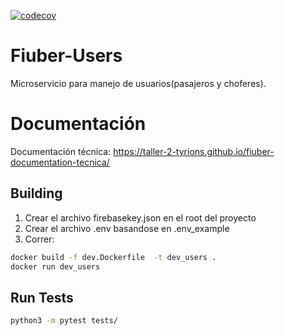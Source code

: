 [![codecov](https://codecov.io/gh/Taller-2-Tyrions/fiuber-users/branch/main/graph/badge.svg?token=IEH333J1IF)](https://codecov.io/gh/Taller-2-Tyrions/fiuber-users)

# Fiuber-Users
Microservicio para manejo de usuarios(pasajeros y choferes).

# Documentación
Documentación técnica: https://taller-2-tyrions.github.io/fiuber-documentation-tecnica/

## Building

1. Crear el archivo firebasekey.json en el root del proyecto
2. Crear el archivo .env basandose en .env_example
3. Correr:

```bash
docker build -f dev.Dockerfile  -t dev_users .
docker run dev_users
```
## Run Tests

```bash
python3 -m pytest tests/
```

